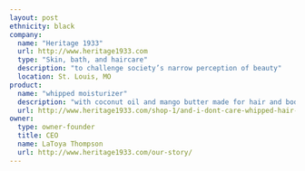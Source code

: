 ```yaml
---
layout: post
ethnicity: black
company:
  name: "Heritage 1933"
  url: http://www.heritage1933.com
  type: "Skin, bath, and haircare"
  description: "to challenge society’s narrow perception of beauty"
  location: St. Louis, MO
product:
  name: "whipped moisturizer"
  description: "with coconut oil and mango butter made for hair and body"
  url: http://www.heritage1933.com/shop-1/and-i-dont-care-whipped-hair-body-moisturizing-butter
owner:
  type: owner-founder
  title: CEO
  name: LaToya Thompson
  url: http://www.heritage1933.com/our-story/
---
```

